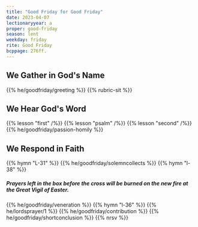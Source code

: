 ```yaml
---
title: "Good Friday for Good Friday"
date: 2023-04-07
lectionaryyear: a
proper: good-friday
season: lent
weekday: friday
rite: Good Friday
bcppage: 276ff.
---
```


## We Gather in God's Name
{{% he/goodfriday/greeting %}}
{{% rubric-sit %}}

## We Hear God's Word
{{% lesson "first" /%}}
{{% lesson "psalm" /%}}
{{% lesson "second" /%}}
{{% he/goodfriday/passion-homily %}}

## We Respond in Faith
{{% hymn "L-31" %}}
{{% he/goodfriday/solemncollects %}}
{{% hymn "l-38" %}}

##### Prayers left in the box before the cross will be burned on the new fire at the Great Vigil of Easter.
{{% he/goodfriday/veneration %}}
{{% hymn "l-36" %}}
{{% he/lordsprayer/1 %}}
{{% he/goodfriday/contribution %}}
{{% he/goodfriday/shortconclusion %}}
{{% nrsv %}}

